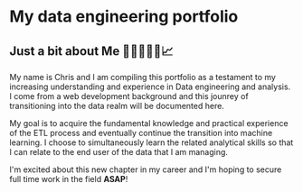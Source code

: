 # My data engineering portfolio

## Just a bit about Me 💪🏾👨🏽‍💻📈
My name is Chris and I am compiling this portfolio as a testament to my increasing understanding and experience in Data engineering and analysis. I come from a web development background and this jounrey of transitioning into the data realm will be documented here. 

My goal is to acquire the fundamental knowledge and practical experience of the ETL process and eventually continue the transition into machine learning. I choose to simultaneously learn the related analytical skills so that I can relate to the end user of the data that I am managing.

I'm excited about this new chapter in my career and I'm hoping to secure full time work in the field **ASAP**!
